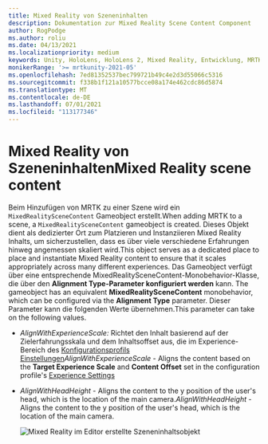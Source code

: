 ```yaml
---
title: Mixed Reality von Szeneninhalten
description: Dokumentation zur Mixed Reality Scene Content Component
author: RogPodge
ms.author: roliu
ms.date: 04/13/2021
ms.localizationpriority: medium
keywords: Unity, HoloLens, HoloLens 2, Mixed Reality, Entwicklung, MRTK,
monikerRange: '>= mrtkunity-2021-05'
ms.openlocfilehash: 7ed81352537bec799721b49c4e2d3d55066c5316
ms.sourcegitcommit: f338b1f121a10577bcce08a174e462cdc86d5874
ms.translationtype: MT
ms.contentlocale: de-DE
ms.lasthandoff: 07/01/2021
ms.locfileid: "113177346"
---
```

# <a name="mixed-reality-scene-content"></a><span data-ttu-id="4929b-104">Mixed Reality von Szeneninhalten</span><span class="sxs-lookup"><span data-stu-id="4929b-104">Mixed Reality scene content</span></span>

<span data-ttu-id="4929b-105">Beim Hinzufügen von MRTK zu einer Szene wird ein `MixedRealitySceneContent` Gameobject erstellt.</span><span class="sxs-lookup"><span data-stu-id="4929b-105">When adding MRTK to a scene, a `MixedRealitySceneContent` gameobject is created.</span></span> <span data-ttu-id="4929b-106">Dieses Objekt dient als dedizierter Ort zum Platzieren und Instanziieren Mixed Reality Inhalts, um sicherzustellen, dass es über viele verschiedene Erfahrungen hinweg angemessen skaliert wird.</span><span class="sxs-lookup"><span data-stu-id="4929b-106">This object serves as a dedicated place to place and instantiate Mixed Reality content to ensure that it scales appropriately across many different experiences.</span></span> <span data-ttu-id="4929b-107">Das Gameobject verfügt über eine entsprechende MixedRealitySceneContent-Monobehavior-Klasse, die über den **Alignment Type-Parameter konfiguriert werden** kann. </span><span class="sxs-lookup"><span data-stu-id="4929b-107">The gameobject has an equivalent **MixedRealitySceneContent** monobehavior, which can be configured via the **Alignment Type** parameter.</span></span> <span data-ttu-id="4929b-108">Dieser Parameter kann die folgenden Werte übernehmen.</span><span class="sxs-lookup"><span data-stu-id="4929b-108">This parameter can take on the following values.</span></span>

* <span data-ttu-id="4929b-109">*AlignWithExperienceScale:* Richtet den Inhalt  basierend auf  der Zielerfahrungsskala und dem Inhaltsoffset aus, die im Experience-Bereich des [Konfigurationsprofils Einstellungen](experience-settings.md)</span><span class="sxs-lookup"><span data-stu-id="4929b-109">*AlignWithExperienceScale* - Aligns the content based on the **Target Experience Scale** and **Content Offset** set in the configuration profile's [Experience Settings](experience-settings.md)</span></span>
* <span data-ttu-id="4929b-110">*AlignWithHeadHeight* - Aligns the content to the y position of the user's head, which is the location of the main camera.</span><span class="sxs-lookup"><span data-stu-id="4929b-110">*AlignWithHeadHeight* - Aligns the content to the y position of the user's head, which is the location of the main camera.</span></span>


  ![Mixed Reality im Editor erstellte Szeneninhaltsobjekt](../images/experience-settings/MixedRealitySceneContent.png)
